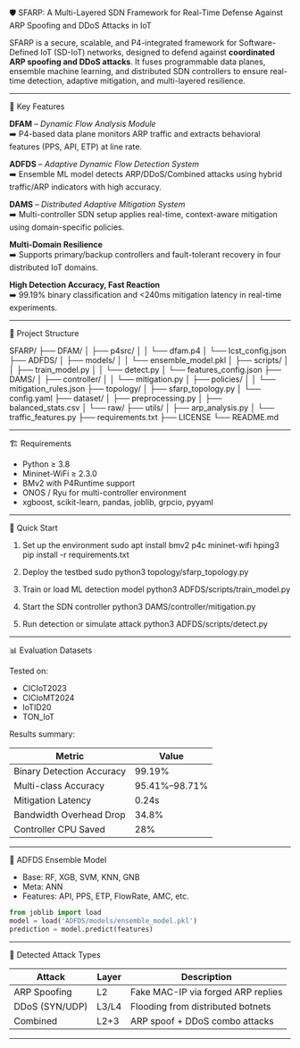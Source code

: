 
🛡️ SFARP: A Multi-Layered SDN Framework for Real-Time Defense Against ARP Spoofing and DDoS Attacks in IoT

SFARP is a secure, scalable, and P4-integrated framework for Software-Defined IoT (SD-IoT) networks, designed to defend against **coordinated ARP spoofing and DDoS attacks**. It fuses programmable data planes, ensemble machine learning, and distributed SDN controllers to ensure real-time detection, adaptive mitigation, and multi-layered resilience.

---

🧠 Key Features

**DFAM** – *Dynamic Flow Analysis Module*  
➡️ P4-based data plane monitors ARP traffic and extracts behavioral features (PPS, API, ETP) at line rate.

**ADFDS** – *Adaptive Dynamic Flow Detection System*  
➡️ Ensemble ML model detects ARP/DDoS/Combined attacks using hybrid traffic/ARP indicators with high accuracy.

**DAMS** – *Distributed Adaptive Mitigation System*  
➡️ Multi-controller SDN setup applies real-time, context-aware mitigation using domain-specific policies.

**Multi-Domain Resilience**  
➡️ Supports primary/backup controllers and fault-tolerant recovery in four distributed IoT domains.

**High Detection Accuracy, Fast Reaction**  
➡️ 99.19% binary classification and <240ms mitigation latency in real-time experiments.

---

📁 Project Structure

SFARP/
├── DFAM/
│   ├── p4src/
│   │   └── dfam.p4
│   └── lcst_config.json
├── ADFDS/
│   ├── models/
│   │   └── ensemble_model.pkl
│   ├── scripts/
│   │   ├── train_model.py
│   │   └── detect.py
│   └── features_config.json
├── DAMS/
│   ├── controller/
│   │   └── mitigation.py
│   ├── policies/
│   │   └── mitigation_rules.json
├── topology/
│   ├── sfarp_topology.py
│   └── config.yaml
├── dataset/
│   ├── preprocessing.py
│   ├── balanced_stats.csv
│   └── raw/
├── utils/
│   ├── arp_analysis.py
│   └── traffic_features.py
├── requirements.txt
├── LICENSE
└── README.md

---

🏗️ Requirements

- Python ≥ 3.8  
- Mininet-WiFi ≥ 2.3.0  
- BMv2 with P4Runtime support  
- ONOS / Ryu for multi-controller environment  
- xgboost, scikit-learn, pandas, joblib, grpcio, pyyaml

---

🚀 Quick Start

1. Set up the environment
    sudo apt install bmv2 p4c mininet-wifi hping3
    pip install -r requirements.txt

2. Deploy the testbed
    sudo python3 topology/sfarp_topology.py

3. Train or load ML detection model
    python3 ADFDS/scripts/train_model.py

4. Start the SDN controller
    python3 DAMS/controller/mitigation.py

5. Run detection or simulate attack
    python3 ADFDS/scripts/detect.py

---

📊 Evaluation Datasets

Tested on:
- CICIoT2023
- CICIoMT2024
- IoTID20
- TON_IoT

Results summary:

| Metric                      | Value         |
|----------------------------|---------------|
| Binary Detection Accuracy  | 99.19%        |
| Multi-class Accuracy       | 95.41%–98.71% |
| Mitigation Latency         | 0.24s         |
| Bandwidth Overhead Drop    | 34.8%         |
| Controller CPU Saved       | 28%           |

---

🧬 ADFDS Ensemble Model

- Base: RF, XGB, SVM, KNN, GNB  
- Meta: ANN  
- Features: API, PPS, ETP, FlowRate, AMC, etc.

```python
from joblib import load
model = load('ADFDS/models/ensemble_model.pkl')
prediction = model.predict(features)
```

---

🧪 Detected Attack Types

| Attack         | Layer | Description                          |
|----------------|-------|--------------------------------------|
| ARP Spoofing   | L2    | Fake MAC-IP via forged ARP replies   |
| DDoS (SYN/UDP) | L3/L4 | Flooding from distributed botnets    |
| Combined       | L2+3  | ARP spoof + DDoS combo attacks       |

---

